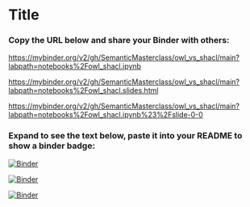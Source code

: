 # Title

### Copy the URL below and share your Binder with others:
https://mybinder.org/v2/gh/SemanticMasterclass/owl_vs_shacl/main?labpath=notebooks%2Fowl_shacl.ipynb

https://mybinder.org/v2/gh/SemanticMasterclass/owl_vs_shacl/main?labpath=notebooks%2Fowl_shacl.slides.html

https://mybinder.org/v2/gh/SemanticMasterclass/owl_vs_shacl/main?labpath=notebooks%2Fowl_shacl.ipynb%23%2Fslide-0-0


### Expand to see the text below, paste it into your README to show a binder badge:
[![Binder](https://mybinder.org/badge_logo.svg)](https://mybinder.org/v2/gh/SemanticMasterclass/owl_vs_shacl/main?labpath=notebooks%2Fowl_shacl.ipynb)

[![Binder](https://mybinder.org/badge_logo.svg)](https://mybinder.org/v2/gh/SemanticMasterclass/owl_vs_shacl/main?labpath=notebooks%2Fowl_shacl.slides.html)

[![Binder](https://mybinder.org/badge_logo.svg)](https://mybinder.org/v2/gh/SemanticMasterclass/owl_vs_shacl/main?labpath=notebooks%2Fowl_shacl.ipynb%23%2Fslide-0-0)